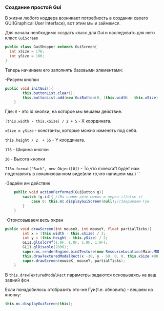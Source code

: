### Создание простой Gui
В жизни любого коддера возникает потребность в создании своего GUI(Graphical User Interface), вот этим мы и займемся.

Для начала необходимо создать класс для Gui и наследовать для него класс `GuiScreen`
```java
public class GuiShopper extends GuiScreen{
  int xSize = 176;
  int ySize = 166;
}
```

Теперь начинаем его заполнять базовыми элементами:

-Рисуем кнопки
```java
public void initGui(){
		this.buttonList.clear();
		this.buttonList.add(new GuiButton(0, (this.width - this.xSize) / 2 + 5, this.height / 2  + 55, 176, 20, I18n.format("Back", new Object[0])));
	}
```
Где:
`0` - это id кнопки, на которое мы вешаем действие.

`(this.width - this.xSize) / 2 + 5` - X координата.

``xSize и ySize`` - константы, которые можно изменять под себя.

`this.height / 2  + 55` - Y координата.

`176` - Ширина кнопки

`20` - Высота кнопки

`I18n.format("Back", new Object[0])` - То,что minecraft будет нам подставлять в локализованном виде(или то,что напишем мы.)
``

-Задаём им действие
```java
	public void actionPerformed(GuiButton g){
		switch (g.id){ //На самом деле можно и через if/else if
			case 0:	this.mc.displayGuiScreen(null);//Закрываем Гуи
		}
	}
```

-Отрисовываем весь экран
```java
public void drawScreen(int mouseX, int mouseY, float partialTicks){
		int x = (this.width - this.xSize) / 2;
		int y = (this.height - this.ySize) / 2;
		GL11.glColor4f(1.0F, 1.0F, 1.0F, 1.0F);
		GL11.glDisable(2896);
		super.mc.renderEngine.bindTexture(new ResourceLocation(Main.MODID + ":textures/gui/backGui.png")); //Достаём нашу текстурку
		this.drawTexturedModalRect(x -30, y - 60, 0, 0, this.xSize +80, this.ySize+90); //Рисуем её в нужном месте
		super.drawScreen(mouseX, mouseY, partialTicks);
	}
```
В `this.drawTexturedModalRect` параметры задаются основываясь на ваш задний фон

Если понадобилось отобразить это-же Гуи(т.е. обновить) - вешаем на кнопку: 
```java
this.mc.displayGuiScreen(this);
```
